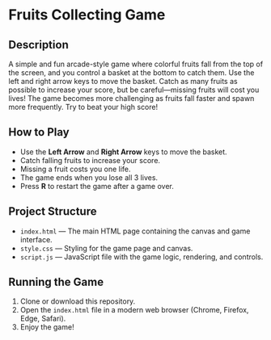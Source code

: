 # Fruits Collecting Game

## Description
A simple and fun arcade-style game where colorful fruits fall from the top of the screen, and you control a basket at the bottom to catch them. Use the left and right arrow keys to move the basket. Catch as many fruits as possible to increase your score, but be careful—missing fruits will cost you lives! The game becomes more challenging as fruits fall faster and spawn more frequently. Try to beat your high score!

## How to Play
- Use the **Left Arrow** and **Right Arrow** keys to move the basket.
- Catch falling fruits to increase your score.
- Missing a fruit costs you one life.
- The game ends when you lose all 3 lives.
- Press **R** to restart the game after a game over.

## Project Structure
- `index.html` — The main HTML page containing the canvas and game interface.
- `style.css` — Styling for the game page and canvas.
- `script.js` — JavaScript file with the game logic, rendering, and controls.

## Running the Game
1. Clone or download this repository.
2. Open the `index.html` file in a modern web browser (Chrome, Firefox, Edge, Safari).
3. Enjoy the game!
